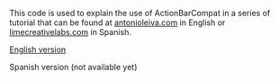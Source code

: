 This code is used to explain the use of ActionBarCompat in a series of tutorial that can be found at [antonioleiva.com][1] in English or [limecreativelabs.com][2] in Spanish.

[English version][3]

Spanish version (not available yet)

[1]: http://www.antonioleiva.com
[2]: http://www.limecreativelabs.com
[3]: http://www.antonioleiva.com/actionbarcompat-how-to-use
